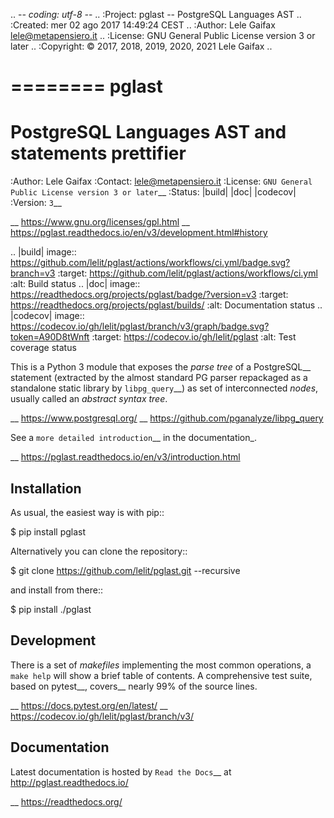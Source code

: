 .. -*- coding: utf-8 -*-
.. :Project:   pglast -- PostgreSQL Languages AST
.. :Created:   mer 02 ago 2017 14:49:24 CEST
.. :Author:    Lele Gaifax <lele@metapensiero.it>
.. :License:   GNU General Public License version 3 or later
.. :Copyright: © 2017, 2018, 2019, 2020, 2021 Lele Gaifax
..

========
 pglast
========

PostgreSQL Languages AST and statements prettifier
==================================================

:Author: Lele Gaifax
:Contact: lele@metapensiero.it
:License: `GNU General Public License version 3 or later`__
:Status: |build| |doc| |codecov|
:Version: `3`__

__ https://www.gnu.org/licenses/gpl.html
__ https://pglast.readthedocs.io/en/v3/development.html#history

.. |build| image:: https://github.com/lelit/pglast/actions/workflows/ci.yml/badge.svg?branch=v3
   :target: https://github.com/lelit/pglast/actions/workflows/ci.yml
   :alt: Build status
.. |doc| image:: https://readthedocs.org/projects/pglast/badge/?version=v3
   :target: https://readthedocs.org/projects/pglast/builds/
   :alt: Documentation status
.. |codecov| image:: https://codecov.io/gh/lelit/pglast/branch/v3/graph/badge.svg?token=A90D8tWnft
   :target: https://codecov.io/gh/lelit/pglast
   :alt: Test coverage status

This is a Python 3 module that exposes the *parse tree* of a PostgreSQL__ statement (extracted
by the almost standard PG parser repackaged as a standalone static library by `libpg_query`__)
as set of interconnected *nodes*, usually called an *abstract syntax tree*.

__ https://www.postgresql.org/
__ https://github.com/pganalyze/libpg_query

See a `more detailed introduction`__ in the documentation_.

__ https://pglast.readthedocs.io/en/v3/introduction.html


Installation
------------

As usual, the easiest way is with pip::

  $ pip install pglast

Alternatively you can clone the repository::

  $ git clone https://github.com/lelit/pglast.git --recursive

and install from there::

  $ pip install ./pglast


Development
-----------

There is a set of *makefiles* implementing the most common operations, a ``make help`` will
show a brief table of contents. A comprehensive test suite, based on pytest__, covers__ nearly
99% of the source lines.

__ https://docs.pytest.org/en/latest/
__ https://codecov.io/gh/lelit/pglast/branch/v3/


Documentation
-------------

Latest documentation is hosted by `Read the Docs`__ at http://pglast.readthedocs.io/

__ https://readthedocs.org/
